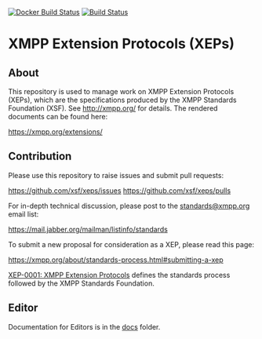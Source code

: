 [![Docker Build Status](https://img.shields.io/docker/build/xmppxsf/xeps.svg)](https://hub.docker.com/r/xmppxsf/xeps/)
[![Build Status](https://img.shields.io/travis/xsf/xeps.svg)](https://travis-ci.org/xsf/xeps)

XMPP Extension Protocols (XEPs)
===============================

About
-----

This repository is used to manage work on XMPP Extension Protocols
(XEPs), which are the specifications produced by the XMPP Standards
Foundation (XSF). See http://xmpp.org/ for details. The rendered
documents can be found here:

https://xmpp.org/extensions/

Contribution
------------

Please use this repository to raise issues and submit pull requests:

https://github.com/xsf/xeps/issues
https://github.com/xsf/xeps/pulls

For in-depth technical discussion, please post to the standards@xmpp.org
email list:

https://mail.jabber.org/mailman/listinfo/standards

To submit a new proposal for consideration as a XEP, please read this
page:

https://xmpp.org/about/standards-process.html#submitting-a-xep

[XEP-0001: XMPP Extension Protocols](https://xmpp.org/extensions/xep-0001.html)
defines the standards process followed by the XMPP Standards Foundation.


Editor
------

Documentation for Editors is in the [docs](docs/) folder.


[modeline]: # ( vim: set fenc=utf-8 ff=unix spell spl=en textwidth=80: )
